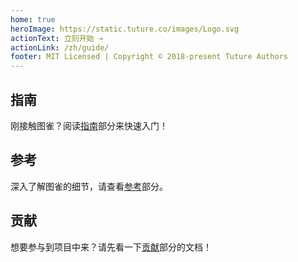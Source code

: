```yaml
---
home: true
heroImage: https://static.tuture.co/images/Logo.svg
actionText: 立刻开始 →
actionLink: /zh/guide/
footer: MIT Licensed | Copyright © 2018-present Tuture Authors
---
```


<div class="features">
  <div class="feature">
    <h2>指南</h2>
    <p>刚接触图雀？阅读<a href="/zh/guide/">指南</a>部分来快速入门！</p>
  </div>
  <div class="feature">
    <h2>参考</h2>
    <p>深入了解图雀的细节，请查看<a href="/zh/reference/">参考</a>部分。</p>
  </div>
  <div class="feature">
    <h2>贡献</h2>
    <p>想要参与到项目中来？请先看一下<a href="/zh/contribute/">贡献</a>部分的文档！</p>
  </div>
</div>
